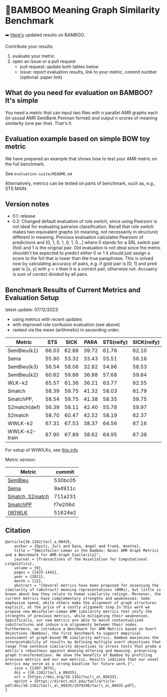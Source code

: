 # 🎋BAMBOO Meaning Graph Similarity Benchmark

➡️ [Here's](https://github.com/flipz357/bamboo-amr-benchmark#benchmark-results-of-current-metrics-and-evaluation-setup) updated results on BAMBOO.

Contribute your results:

1. evaluate your metric
2. open an issue or a pull request
     - pull request: update both tables below
     - issue: report evaluation results, link to your metric, commit number (optional: paper link)

## What do you need for evaluation on BAMBOO? It's simple

You need a metric that can input two files with n parallel AMR graphs each (in ususal AMR SemBank Penman format) and output n scores of meaning similarity (one per line). That's it.

## Evaluation example based on simple BOW toy metric

We have prepared an example that shows how to test your AMR metric on the full benchmark.

See `evaluation-suite/README.md`

Alternatively, metrics can be tested on parts of benchmark, such as, e.g., STS MAIN.

## Version notes

- 0.1: release
- 0.2: Changed default evaluation of role switch, since using Pearsonr is not ideal for evaluating pairwise classification. Recall that role switch makes two equivalent graphs (in meaning, not necessarily in structure) different in meaning. Previous evaluation calculates Pearsonr of predictions and [0, 1, 0, 1, 0, 1, 0...] where 0 stands for a SRL switch pair (foil) and 1 is the original pair. Old evaluation is not ideal since the metric shouldn't be expected to predict either 0 or 1 it should just assign a score to the foil that is lower than the true paraphrase. This is solved now by calculating accuracy of pairs, e.g. if gold pair is [0, 1] and pred pair is [x, y] with y > x then it is a correct pair, otherwise not. Accuarcy is sum of correct divided by all pairs.

## Benchmark Results of Current Metrics and Evaluation Setup

latest update: 07/12/2023:

- using metrics with recent updates
- with improved role confusion evaluation (see above)
- ranked via the mean (arithmetic) in ascending order.

| Metric        | STS   | SICK  | PARA  | STS(reify) | SICK(reify) | PARA(reify)| STS(Syno) | SICK(Syno) | PARA(Syno) | STS(role) | SICK(role) | PARA(role) | **AMEAN** |
|---------------|-------|-------|-------|------------|-------------|------------|------------|------------|-----------|-----------|------------|------------|-----------|
| SemBleu(k1)   | 66.03 | 62.88 | 39.72 | 61.76      | 62.10       | 38.17      | 61.83      | 58.83      | 37.10     | 7.59      | 3.36       | 17.48      | 43.07     |
| Sema          | 55.90 | 53.32 | 33.43 | 55.51      | 56.16       | 32.33      | 50.16      | 48.87      | 29.11     | 78.48     | 90.76      | 74.93      | 54.91     | 
| SemBleu(k3)   | 56.54 | 58.06 | 32.82 | 54.96      | 58.53       | 33.66      | 53.19      | 53.72      | 28.96     | 81.01     | 93.28      | 77.79      | 56.88     |
| SemBleu(k2)   | 60.62 | 59.86 | 36.88 | 57.68      | 59.64       | 36.24      | 57.34      | 56.18      | 33.26     | 81.01     | 93.28      | 77.88      | 59.16     |
| WLK-k2        | 65.57 | 61.36 | 36.21 | 63.77      | 62.55       | 36.23      | 60.14      | 56.40      | 32.51     | 79.75     | 90.76      | 77.61      | 60.24     | 
| Smatch        | 58.39 | 59.75 | 41.32 | 58.03      | 61.79       | 39.47      | 56.13      | 57.37      | 39.54     | 89.87     | 98.32      | 88.14      | 62.34     | 
| SmatchPP,     | 58.54 | 59.75 | 41.38 | 58.35      | 59.75       | 41.39      | 56.28      | 57.37      | 39.66     | 89.87     | 98.32      | 88.31      | 62.41     | 
| S2match(def)  | 56.39 | 58.11 | 42.40 | 55.78      | 59.97       | 40.67      | 56.04      | 57.15      | 40.93     | 93.67     | 98.32      | 91.26      | 62.56     | 
| S2match       | 58.70 | 60.47 | 42.52 | 58.19      | 62.37       | 40.55      | 56.62      | 57.88      | 41.15     | 89.87     | 98.32      | 92.24      | 63.24     |     
| WWLK-k2       | 67.31 | 67.53 | 38.37 | 64.56      | 67.16       | 37.17      | 62.10      | 61.89      | 34.30     | 92.41     | 99.16      | 86.53      | 64.87     |  
| WWLK-k2-train | 67.90 | 67.89 | 38.62 | 64.95      | 67.38       | 37.78      | 62.42      | 62.25      | 34.44     | 92.41     | 100.00     | 91.26      | 65.61     | 

For setup of W(W)LKs, see [this info](https://github.com/flipz357/weisfeiler-leman-amr-metrics/tree/main/info)

Metric version:

| Metric                                                             | commit  |
| -------------------------------------------------------------------| ------- |
| [SemBleu](https://github.com/freesunshine0316/sembleu)             | 530bc05 |
| [Sema](https://github.com/rafaelanchieta/sema)                     | 9a4911c |
| [Smatch, S2match](https://github.com/flipz357/amr-metric-suite)    | 711a231 |
| [SmatchPP](https://github.com/flipz357/smatchpp)                   | f7e206d |
| [(W)WLK](https://github.com/flipz357/weisfeiler-leman-amr-metrics) | 51624e2 |

 

## Citation

```
@article{10.1162/tacl_a_00435,
    author = {Opitz, Juri and Daza, Angel and Frank, Anette},
    title = "{Weisfeiler-Leman in the Bamboo: Novel AMR Graph Metrics and a Benchmark for AMR Graph Similarity}",
    journal = {Transactions of the Association for Computational Linguistics},
    volume = {9},
    pages = {1425-1441},
    year = {2021},
    month = {12},
    abstract = "{Several metrics have been proposed for assessing the similarity of (abstract) meaning representations (AMRs), but little is known about how they relate to human similarity ratings. Moreover, the current metrics have complementary strengths and weaknesses: Some emphasize speed, while others make the alignment of graph structures explicit, at the price of a costly alignment step.In this work we propose new Weisfeiler-Leman AMR similarity metrics that unify the strengths of previous metrics, while mitigating their weaknesses. Specifically, our new metrics are able to match contextualized substructures and induce n:m alignments between their nodes. Furthermore, we introduce a Benchmark for AMR Metrics based on Overt Objectives (Bamboo), the first benchmark to support empirical assessment of graph-based MR similarity metrics. Bamboo maximizes the interpretability of results by defining multiple overt objectives that range from sentence similarity objectives to stress tests that probe a metric’s robustness against meaning-altering and meaning- preserving graph transformations. We show the benefits of Bamboo by profiling previous metrics and our own metrics. Results indicate that our novel metrics may serve as a strong baseline for future work.}",
    issn = {2307-387X},
    doi = {10.1162/tacl_a_00435},
    url = {https://doi.org/10.1162/tacl\_a\_00435},
    eprint = {https://direct.mit.edu/tacl/article-pdf/doi/10.1162/tacl\_a\_00435/1979290/tacl\_a\_00435.pdf},
}

```



